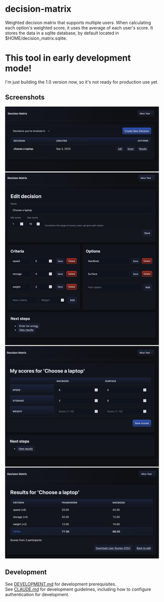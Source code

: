 # decision-matrix
Weighted decision matrix that supports multiple users. 
When calculating each option's weighted score, it uses the average of each user's score.
It stores the data in a sqlite database, by default located in $HOME/decision_matrix.sqlite. 

# This tool in early development mode!
I'm just building the 1.0 version now, so it's not ready for production use yet.

## Screenshots
![Index](docs/resources/index.png)
![Edit](docs/resources/edit.png)
![Score](docs/resources/score.png)
![Results](docs/resources/results.png)

## Development
See [DEVELOPMENT.md](DEVELOPMENT.md) for development prerequisites.  
See [CLAUDE.md](CLAUDE.md) for development guidelines, including how to configure authentication for development.
